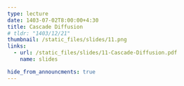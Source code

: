 ```yaml
---
type: lecture
date: 1403-07-02T8:00:00+4:30
title: Cascade Diffusion
# tldr: "1403/12/21"
thumbnail: /static_files/slides/11.png
links:
  - url: /static_files/slides/11-Cascade-Diffusion.pdf
    name: slides

hide_from_announcments: true
---
```

